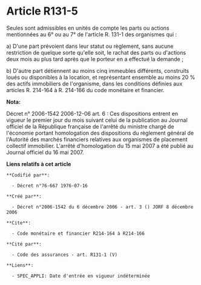 # Article R131-5

Seules sont admissibles en unités de compte les parts ou actions mentionnées au 6° ou au 7° de l'article R. 131-1 des
organismes qui :

a) D'une part prévoient dans leur statut ou règlement, sans aucune restriction de quelque sorte qu'elle soit, le rachat des
parts ou d'actions deux mois au plus tard après que le porteur en a effectué la demande ;

b) D'autre part détiennent au moins cinq immeubles différents, construits loués ou disponibles à la location, et représentant
ensemble au moins 20 % des actifs immobiliers de l'organisme, dans les conditions définies aux articles R. 214-164 à R.
214-166 du code monétaire et financier.

**Nota:**

Décret n° 2006-1542 2006-12-06 art. 6 : Ces dispositions entrent en vigueur le premier jour du mois suivant celui de la
publication au Journal officiel de la République française de l'arrêté du ministre chargé de l'économie portant homologation
des dispositions du règlement général de l'Autorité des marchés financiers relatives aux organismes de placement collectif
immobilier. L'arrêté d'homologation du 15 mai 2007 a été publié au Journal officiel du 16 mai 2007.

**Liens relatifs à cet article**

	**Codifié par**:

	  - Décret n°76-667 1976-07-16

	**Créé par**:

	  - Décret n°2006-1542 du 6 décembre 2006 - art. 3 () JORF 8 décembre 2006

	**Cite**:

	  - Code monétaire et financier R214-164 à R214-166

	**Cité par**:

	  - Code des assurances - art. R131-1 (V)

	**Liens**:

	  - SPEC_APPLI: Date d'entrée en vigueur indéterminée
